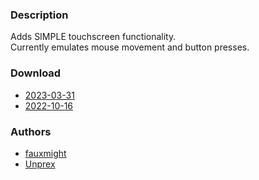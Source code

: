 ### Description
Adds SIMPLE touchscreen functionality.<br>
Currently emulates mouse movement and button presses.<br>

### Download
- [2023-03-31](https://github.com/djpohly/dwl/compare/main...fauxmight:dwl:simple_touch_input.patch)
- [2022-10-16](https://github.com/djpohly/dwl/compare/main...Unprex:touch-screen.patch)

### Authors
- [fauxmight](https://github.com/fauxmight)
- [Unprex](https://github.com/Unprex)